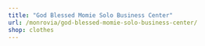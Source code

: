 ```yaml
---
title: "God Blessed Momie Solo Business Center"
url: /monrovia/god-blessed-momie-solo-business-center/
shop: clothes
---
```

